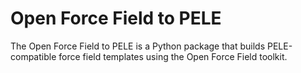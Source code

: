 # Open Force Field to PELE
The Open Force Field to PELE is a Python package that builds PELE-compatible force field templates using the Open Force Field toolkit.
